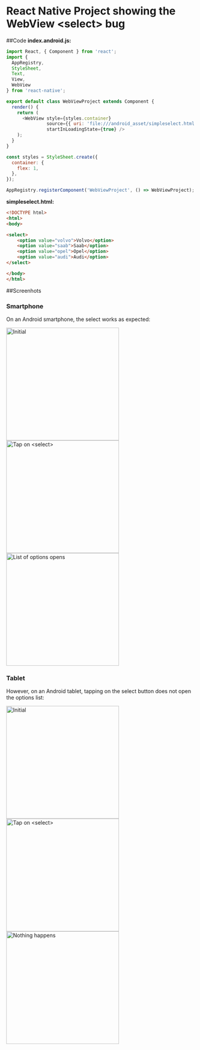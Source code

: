 # React Native Project showing the WebView <select\> bug

##Code
__index.android.js:__
```javascript
import React, { Component } from 'react';
import {
  AppRegistry,
  StyleSheet,
  Text,
  View,
  WebView
} from 'react-native';

export default class WebViewProject extends Component {
  render() {
    return (
      <WebView style={styles.container}
               source={{ uri: 'file:///android_asset/simpleselect.html'}}
               startInLoadingState={true} />
    );
  }
}

const styles = StyleSheet.create({
  container: {
    flex: 1,
  },
});

AppRegistry.registerComponent('WebViewProject', () => WebViewProject);
```

__simpleselect.html:__
```html
<!DOCTYPE html>
<html>
<body>

<select>
    <option value="volvo">Volvo</option>
    <option value="saab">Saab</option>
    <option value="opel">Opel</option>
    <option value="audi">Audi</option>
</select>

</body>
</html>
```

##Screenhots
### Smartphone
On an Android smartphone, the select works as expected:

<img src="/screenshots/react-native-webview-select-smartphone-1.png?raw=true" alt="Initial" width="300">
<img src="/screenshots/react-native-webview-select-smartphone-2.png?raw=true" alt="Tap on <select>" width="300">
<img src="/screenshots/react-native-webview-select-smartphone-3.png?raw=true" alt="List of options opens" width="300">

### Tablet
However, on an Android tablet, tapping on the select button does not open the options list:

<img src="/screenshots/react-native-webview-select-tablet-1.png?raw=true" alt="Initial" width="300">
<img src="/screenshots/react-native-webview-select-tablet-2.png?raw=true" alt="Tap on <select>" width="300">
<img src="/screenshots/react-native-webview-select-tablet-3.png?raw=true" alt="Nothing happens" width="300">
